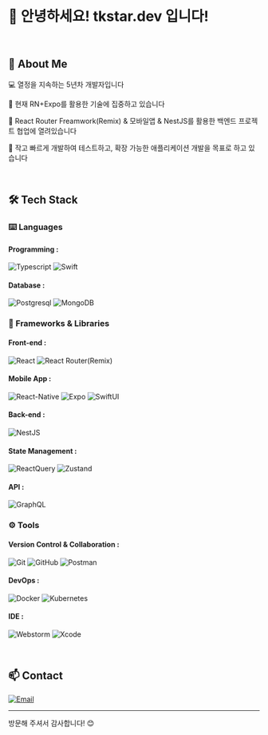 # 👋 안녕하세요! tkstar.dev 입니다!

<br>

## 🚀 About Me
💻 열정을 지속하는 5년차 개발자입니다

🌱 현재 RN+Expo를 활용한 기술에 집중하고 있습니다

👥 React Router Freamwork(Remix) & 모바일앱 & NestJS를 활용한 백엔드 프로젝트 협업에 열려있습니다

🎯 작고 빠르게 개발하여 테스트하고, 확장 가능한 애플리케이션 개발을 목표로 하고 있습니다

<br>

## 🛠 Tech Stack

### ⌨️ Languages
#### Programming : 
![Typescript](https://img.shields.io/badge/-TypeScript-3178C6?style=for-the-badge&logo=TypeScript&logoColor=white)
![Swift](https://img.shields.io/badge/-Swift-F05138?style=for-the-badge&logo=swift&logoColor=white)
#### Database : 
![Postgresql](https://img.shields.io/badge/-PostgreSQL-4169E1?style=for-the-badge&logo=PostgreSQL&logoColor=white)
![MongoDB](https://img.shields.io/badge/-MongoDB-47A248?style=for-the-badge&logo=MongoDB&logoColor=white)

### 🧩 Frameworks & Libraries
#### Front-end : 
![React](https://img.shields.io/badge/-React-61DAFB?style=for-the-badge&logo=React&logoColor=black)
![React Router(Remix)](https://img.shields.io/badge/-remix-000000?style=for-the-badge&logo=remix&logoColor=white&color=black)
#### Mobile App : 
![React-Native](https://img.shields.io/badge/-React--Native-61DAFB?style=for-the-badge&logo=React&logoColor=black)
![Expo](https://img.shields.io/badge/-Expo-000020?style=for-the-badge&logo=Expo&logoColor=white)
![SwiftUI](https://img.shields.io/badge/-Swift_UI-F05138?style=for-the-badge&logo=swift&logoColor=white)
#### Back-end : 
![NestJS](https://img.shields.io/badge/-NestJS-E0234E?style=for-the-badge&logo=NestJS&logoColor=white)
#### State Management : 
![ReactQuery](https://img.shields.io/badge/-React_Query-FF4154?style=for-the-badge&logo=reactquery&logoColor=white)
![Zustand](https://img.shields.io/badge/-Zustand-brown?style=for-the-badge)
#### API : 
![GraphQL](https://img.shields.io/badge/-GraphQL-E10098?style=for-the-badge&logo=graphql&logoColor=white)

### ⚙️ Tools
#### Version Control & Collaboration :
![Git](https://img.shields.io/badge/-Git-F05032?style=for-the-badge&logo=Git&logoColor=white)
![GitHub](https://img.shields.io/badge/-GitHub-181818?style=for-the-badge&logo=GitHub&logoColor=white)
![Postman](https://img.shields.io/badge/-Postman-FF6C37?style=for-the-badge&logo=Postman&logoColor=white)

#### DevOps :
![Docker](https://img.shields.io/badge/-Docker-2496ED?style=for-the-badge&logo=Docker&logoColor=white)
![Kubernetes](https://img.shields.io/badge/-Kubernetes-326CE5?style=for-the-badge&logo=Kubernetes&logoColor=white)

#### IDE :
![Webstorm](https://img.shields.io/badge/-Webstorm-000?style=for-the-badge&logo=Webstorm&logoColor=white)
![Xcode](https://img.shields.io/badge/-Xcode-147EFB?style=for-the-badge&logo=Xcode&logoColor=white)

<br>

## 📫 Contact

[![Email](https://img.shields.io/badge/86tkstar@gmail.com-EA4335?style=for-the-badge&logo=gmail&logoColor=white)](mailto:86tkstar@gmail.com)

[//]: # (<br>)

[//]: # ()
[//]: # (## 📈 GitHub 통계)

[//]: # (![Your GitHub Stats]&#40;https://github-readme-stats.vercel.app/api?username=onepunch-tk&show_icons=true&theme=radical&#41;)

[//]: # (## 🏆 주요 프로젝트)

[//]: # (### Project 1)

[//]: # (- 프로젝트 설명)

[//]: # (- 사용된 기술: React, Node.js, MongoDB)

[//]: # (- [레포지토리 링크])

[//]: # ()
[//]: # (### Project 2)

[//]: # (- 프로젝트 설명)

[//]: # (- 사용된 기술: Spring Boot, MySQL)

[//]: # (- [레포지토리 링크])

[//]: # ()
[//]: # (## 📫 연락처)

[//]: # (- 이메일: your.email@example.com)

[//]: # (- 블로그: [블로그 링크])

[//]: # (- LinkedIn: [LinkedIn 프로필 링크])

[//]: # ()
[//]: # (## 🎯 2024년 목표)

[//]: # (- [ ] 새로운 프로그래밍 언어 1개 습득)

[//]: # (- [ ] 오픈소스 프로젝트 기여)

[//]: # (- [ ] 기술 블로그 시작하기)

---
방문해 주셔서 감사합니다! 😊

